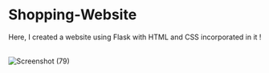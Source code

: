# Shopping-Website
Here, I created a website using Flask with HTML and CSS incorporated in it !
<br>
<br>

![Screenshot (79)](https://github.com/bensonjose/Shopping-Website/assets/90842204/d15bab53-48db-404c-a9de-5931fc3fea8c)
